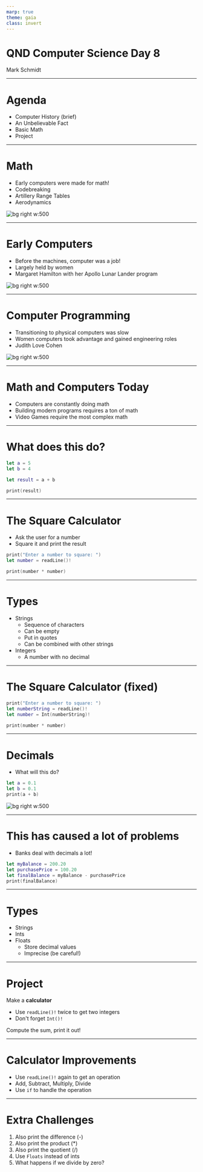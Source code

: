 ```yaml
---
marp: true
theme: gaia
class: invert
---
```


# QND Computer Science Day 8
Mark Schmidt

---

# Agenda

- Computer History (brief)
- An Unbelievable Fact
- Basic Math
- Project

---

# Math

- Early computers were made for math!
- Codebreaking
- Artillery Range Tables
- Aerodynamics

![bg right w:500](../assets/hopper.webp)

---

# Early Computers

- Before the machines, computer was a job!
- Largely held by women
- Margaret Hamilton with her Apollo Lunar Lander program

![bg right w:500](../assets/hamilton.jpg)

---

# Computer Programming

- Transitioning to physical computers was slow
- Women computers took advantage and gained engineering roles
- Judith Love Cohen

![bg right w:500](../assets/cohen.jpeg)

---

# Math and Computers Today

- Computers are constantly doing math
- Building modern programs requires a ton of math
- Video Games require the most complex math

---

# What does this do?

```swift
let a = 5
let b = 4

let result = a + b

print(result)
```
---

# The Square Calculator

- Ask the user for a number
- Square it and print the result

```swift
print("Enter a number to square: ")
let number = readLine()!

print(number * number)
```

---

# Types

- Strings
  - Sequence of characters
  - Can be empty
  - Put in quotes
  - Can be combined with other strings
- Integers
  - A number with no decimal

---

# The Square Calculator (fixed)

```swift
print("Enter a number to square: ")
let numberString = readLine()!
let number = Int(numberString)!

print(number * number)
```

---
# Decimals


- What will this do?
```swift
let a = 0.1
let b = 0.1
print(a + b)

```
![bg right w:500](../assets/math.jpeg)
<!-- -->
<!-- Show 0.1 + 0.1 = 0.2, 0.1 + 0.2 => 0.3000000004 -->

---

# This has caused a lot of problems

- Banks deal with decimals a lot!

```swift
let myBalance = 200.20
let purchasePrice = 100.20
let finalBalance = myBalance - purchasePrice
print(finalBalance)
```

---

# Types

- Strings
- Ints
- Floats
  - Store decimal values
  - Imprecise (be careful!)

---

# Project

Make a **calculator**

- Use `readLine()!` twice to get two integers 
- Don't forget `Int()!`

Compute the sum, print it out!

--- 

# Calculator Improvements

- Use `readLine()!` again to get an operation
- Add, Subtract, Multiply, Divide
- Use `if` to handle the operation

---

# Extra Challenges

1. Also print the difference (-)
2. Also print the product (*)
3. Also print the quotient (/)
4. Use `Floats` instead of ints
5. What happens if we divide by zero?
